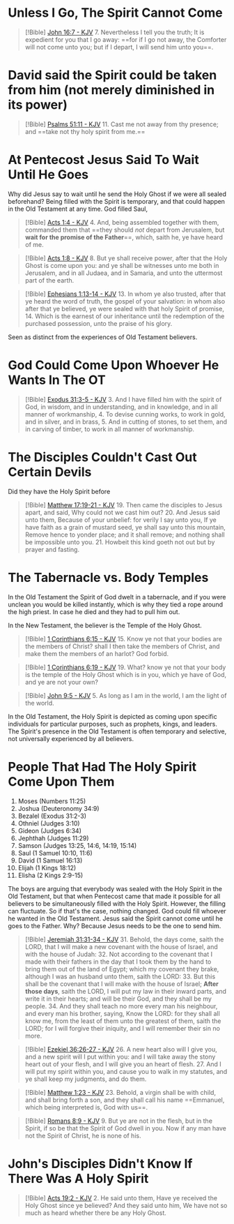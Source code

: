 

# Unless I Go, The Spirit Cannot Come

> [!Bible] [John 16:7 - KJV](https://bible-api.com/john+16:7?translation=kjv)
> 7. Nevertheless I tell you the truth; It is expedient for you that I go away: ==for if I go not away, the Comforter will not come unto you; but if I depart, I will send him unto you==.

# David said the Spirit could be taken from him (not merely diminished in its power)

> [!Bible] [Psalms 51:11 - KJV](https://bible-api.com/psalm+51:11?translation=kjv)
> 11. Cast me not away from thy presence; and ==take not thy holy spirit from me.==

# At Pentecost Jesus Said To Wait Until He Goes

Why did Jesus say to wait until he send the Holy Ghost if we were all sealed beforehand? Being filled with the Spirit is temporary, and that could happen in the Old Testament at any time. God filled Saul,

> [!Bible] [Acts 1:4 - KJV](https://bible-api.com/acts+1:4?translation=kjv)
> 4. And, being assembled together with them, commanded them that ==they should *not* depart from Jerusalem, but **wait for the promise of the Father**==, which, saith he, ye have heard of me.


> [!Bible] [Acts 1:8 - KJV](https://bible-api.com/acts+1:8?translation=kjv)
> 8. But ye shall receive power, after that the Holy Ghost is come upon you: and ye shall be witnesses unto me both in Jerusalem, and in all Judaea, and in Samaria, and unto the uttermost part of the earth.

> [!Bible] [Ephesians 1:13-14 - KJV](https://bible-api.com/ephesians+1:13-14?translation=kjv)
> 13. In whom ye also trusted, after that ye heard the word of truth, the gospel of your salvation: in whom also after that ye believed, ye were sealed with that holy Spirit of promise,
> 14. Which is the earnest of our inheritance until the redemption of the purchased possession, unto the praise of his glory.

Seen as distinct from the experiences of Old Testament believers.

# God Could Come Upon Whoever He Wants In The OT

> [!Bible] [Exodus 31:3-5 - KJV](https://bible-api.com/exodus+31:3-5?translation=kjv)
> 3. And I have filled him with the spirit of God, in wisdom, and in understanding, and in knowledge, and in all manner of workmanship,
> 4. To devise cunning works, to work in gold, and in silver, and in brass,
> 5. And in cutting of stones, to set
them, and in carving of timber, to work in all manner of workmanship.

# The Disciples Couldn't Cast Out Certain Devils

Did they have the Holy Spirit before 

> [!Bible] [Matthew 17:19-21 - KJV](https://bible-api.com/matthew+17:19-21?translation=kjv)
> 19. Then came the disciples to Jesus apart, and said, Why could not we cast him out?
> 20. And Jesus said unto them,
Because of your unbelief: for verily I say unto you, If ye have faith as a grain of mustard seed, ye shall say unto this mountain, Remove hence to yonder place; and it shall remove; and nothing shall be impossible unto you.
> 21. Howbeit this kind goeth not out but by prayer and fasting.

# The Tabernacle vs. Body Temples

In the Old Testament the Spirit of God dwelt in a tabernacle, and if you were unclean you would be killed instantly, which is why they tied a rope around the high priest. In case he died and they had to pull him out.

In the New Testament, the believer is the Temple of the Holy Ghost.

> [!Bible] [1 Corinthians 6:15 - KJV](https://bible-api.com/1corinthians+6:15?translation=kjv)
> 15. Know ye not that your bodies are the members of Christ? shall I then take the members of Christ, and make
them the members of an harlot? God forbid.

> [!Bible] [1 Corinthians 6:19 - KJV](https://bible-api.com/1corinthians+6:19?translation=kjv)
> 19. What? know ye not that your body is the temple of the Holy Ghost which is in you, which ye have of God, and ye are not your own?

> [!Bible] [John 9:5 - KJV](https://bible-api.com/john+9:5?translation=kjv)
> 5. As long as I am in the world, I am the light of the world.

In the Old Testament, the Holy Spirit is depicted as coming upon specific individuals for particular purposes, such as prophets, kings, and leaders. The Spirit's presence in the Old Testament is often temporary and selective, not universally experienced by all believers.

# People That Had The Holy Spirit Come Upon Them

1. Moses (Numbers 11:25)
2. Joshua (Deuteronomy 34:9)
3. Bezalel (Exodus 31:2-3)
4. Othniel (Judges 3:10)
5. Gideon (Judges 6:34)
6. Jephthah (Judges 11:29)
7. Samson (Judges 13:25, 14:6, 14:19, 15:14)
8. Saul (1 Samuel 10:10, 11:6)
9. David (1 Samuel 16:13)
10. Elijah (1 Kings 18:12)
11. Elisha (2 Kings 2:9-15)

The boys are arguing that everybody was sealed with the Holy Spirit in the Old Testament, but that when Pentecost came that made it possible for all believers to be simultaneously filled with the Holy Spirit. However, the filling can fluctuate. So if that's the case, nothing changed. God could fill whoever he wanted in the Old Testament. Jesus said the Spirit cannot come until he goes to the Father. Why? Because Jesus needs to be the one to send him.

> [!Bible] [Jeremiah 31:31-34 - KJV](https://bible-api.com/Jeremiah+31:31-34?translation=kjv)
> 31. Behold, the days come, saith the LORD, that I will make a new covenant with the house of Israel, and with the house of Judah:
> 32. Not according to the covenant that I made with their fathers in the day
that I took them by the hand to bring them out of the land of Egypt; which my covenant they brake, although I was an husband unto them, saith the LORD:
> 33. But this
shall be the covenant that I will make with the house of Israel; **After those days**, saith the LORD, I will put my law in their inward parts, and write it in their hearts; and will be their God, and they shall be my people.
> 34. And they shall teach no more every man his neighbour, and every man his brother, saying, Know the LORD: for they shall all know me, from the least of them unto the greatest of them, saith the LORD; for I will forgive their iniquity, and I will remember their sin no more.

> [!Bible] [Ezekiel 36:26-27 - KJV](https://bible-api.com/Ezekiel+36:26-27?translation=kjv)
> 26. A new heart also will I give you, and a new spirit will I put within you: and I will take away the stony heart out of your flesh, and I will give you an heart of flesh.
> 27. And I will put my spirit within you, and cause you to walk in my statutes, and ye shall keep my judgments, and do them.


> [!Bible] [Matthew 1:23 - KJV](https://bible-api.com/matthew+1:23?translation=kjv)
> 23. Behold, a virgin shall be with child, and shall bring forth a son, and they shall call his name ==Emmanuel, which being interpreted is, God with us==.


> [!Bible] [Romans 8:9 - KJV](https://bible-api.com/romans+8:9?translation=kjv)
> 9. But ye are not in the flesh, but in the Spirit, if so be that the Spirit of God dwell in you. Now if any man have not the Spirit of Christ, he is none of his.

# John's Disciples Didn't Know If There Was A Holy Spirit

> [!Bible] [Acts 19:2 - KJV](https://bible-api.com/acts+19:2?translation=kjv)
> 2. He said unto them, Have ye received the Holy Ghost since ye believed? And they said unto him, We have not so much as heard whether there be any Holy Ghost.
